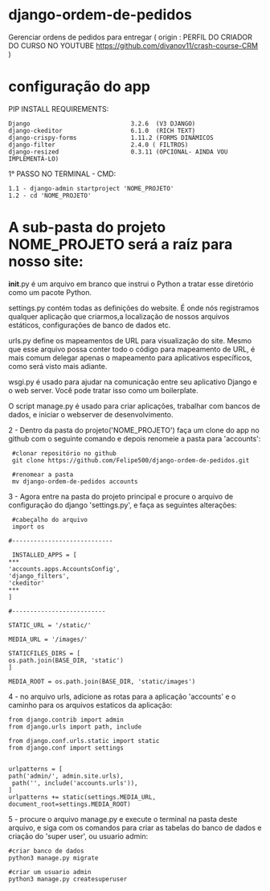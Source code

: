 # django-ordem-de-pedidos
Gerenciar ordens de pedidos para entregar ( origin : PERFIL DO CRIADOR DO CURSO NO YOUTUBE https://github.com/divanov11/crash-course-CRM )

# configuração do app
PIP INSTALL REQUIREMENTS:

    Django                            3.2.6  (V3 DJANGO)
    django-ckeditor                   6.1.0  (RICH TEXT)
    django-crispy-forms               1.11.2 (FORMS DINÂMICOS
    django-filter                     2.4.0 ( FILTROS)
    django-resized                    0.3.11 (OPCIONAL- AINDA VOU IMPLEMENTÁ-LO)

1° PASSO NO TERMINAL - CMD:


    1.1 - django-admin startproject 'NOME_PROJETO'
    1.2 - cd 'NOME_PROJETO'

# A sub-pasta do projeto NOME_PROJETO será a raíz para nosso site:

  __init__.py é um arquivo em branco que instrui o Python a tratar esse diretório como um pacote Python.
    
   settings.py contém todas as definições do website. É onde nós registramos qualquer aplicação que criarmos,a localização de nossos arquivos estáticos,             configurações de banco de dados etc. 
    
  urls.py define os mapeamentos de URL para visualização do site. Mesmo que esse arquivo possa conter todo o código para mapeamento de URL, é mais comum delegar      apenas o mapeamento para aplicativos específicos, como será visto mais adiante.
  
  wsgi.py é usado para ajudar na comunicação entre seu aplicativo Django e o web server. Você pode tratar isso como um boilerplate.

  O script manage.py é usado para criar aplicações, trabalhar com bancos de dados, e iniciar o webserver de desenvolvimento. 

2 - Dentro da pasta do projeto('NOME_PROJETO') faça um clone do app no github com o seguinte comando e depois renomeie a pasta para 'accounts':  

     #clonar repositório no github
     git clone https://github.com/Felipe500/django-ordem-de-pedidos.git
     
     #renomear a pasta
     mv django-ordem-de-pedidos accounts
   
3 - Agora entre na pasta do projeto principal e procure o arquivo de configuração do django 'settings.py', e faça as seguintes alterações: 
     
     #cabeçalho do arquivo
     import os
    
    #----------------------------
    
     INSTALLED_APPS = [
    ***
    'accounts.apps.AccountsConfig',
    'django_filters',
    'ckeditor'
    ***
    ]
    
    #--------------------------
    
    STATIC_URL = '/static/'

    MEDIA_URL = '/images/'

    STATICFILES_DIRS = [
    os.path.join(BASE_DIR, 'static')
    ]

    MEDIA_ROOT = os.path.join(BASE_DIR, 'static/images')
    
4 - no arquivo urls, adicione as rotas para a aplicação 'accounts' e o caminho para os arquivos estaticos da aplicação:
    
    from django.contrib import admin
    from django.urls import path, include

    from django.conf.urls.static import static
    from django.conf import settings


    urlpatterns = [
    path('admin/', admin.site.urls),
     path('', include('accounts.urls')),
    ]
    urlpatterns += static(settings.MEDIA_URL, document_root=settings.MEDIA_ROOT)
    
5 - procure o arquivo manage.py e execute o terminal na pasta deste arquivo, e siga com os comandos para criar as tabelas do banco de dados e criação do 'super user', ou usuario admin:
    
    #criar banco de dados
    python3 manage.py migrate
    
    #criar um usuario admin
    python3 manage.py createsuperuser
    

